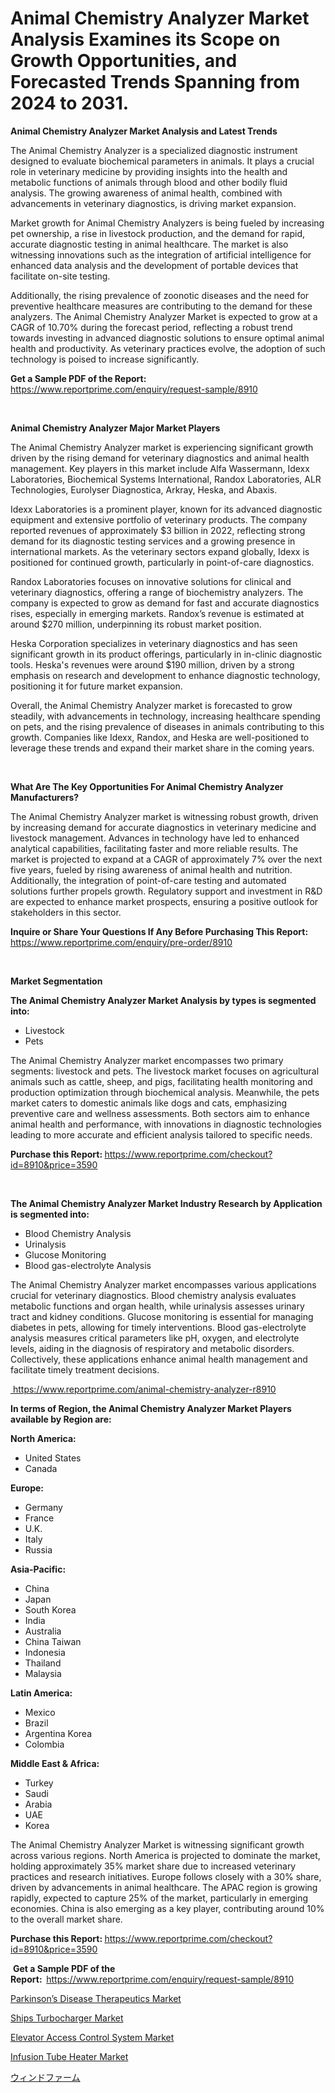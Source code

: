 <p><h1>Animal Chemistry Analyzer Market Analysis Examines its Scope on Growth Opportunities, and Forecasted Trends Spanning from 2024 to 2031.</h1></p><p><strong>Animal Chemistry Analyzer Market Analysis and Latest Trends</strong></p>
<p><p>The Animal Chemistry Analyzer is a specialized diagnostic instrument designed to evaluate biochemical parameters in animals. It plays a crucial role in veterinary medicine by providing insights into the health and metabolic functions of animals through blood and other bodily fluid analysis. The growing awareness of animal health, combined with advancements in veterinary diagnostics, is driving market expansion.</p><p>Market growth for Animal Chemistry Analyzers is being fueled by increasing pet ownership, a rise in livestock production, and the demand for rapid, accurate diagnostic testing in animal healthcare. The market is also witnessing innovations such as the integration of artificial intelligence for enhanced data analysis and the development of portable devices that facilitate on-site testing.</p><p>Additionally, the rising prevalence of zoonotic diseases and the need for preventive healthcare measures are contributing to the demand for these analyzers. The Animal Chemistry Analyzer Market is expected to grow at a CAGR of 10.70% during the forecast period, reflecting a robust trend towards investing in advanced diagnostic solutions to ensure optimal animal health and productivity. As veterinary practices evolve, the adoption of such technology is poised to increase significantly.</p></p>
<p><strong>Get a Sample PDF of the Report:&nbsp;</strong> <a href="https://www.reportprime.com/enquiry/request-sample/8910">https://www.reportprime.com/enquiry/request-sample/8910</a></p>
<p>&nbsp;</p>
<p><strong>Animal Chemistry Analyzer Major Market Players</strong></p>
<p><p>The Animal Chemistry Analyzer market is experiencing significant growth driven by the rising demand for veterinary diagnostics and animal health management. Key players in this market include Alfa Wassermann, Idexx Laboratories, Biochemical Systems International, Randox Laboratories, ALR Technologies, Eurolyser Diagnostica, Arkray, Heska, and Abaxis.</p><p>Idexx Laboratories is a prominent player, known for its advanced diagnostic equipment and extensive portfolio of veterinary products. The company reported revenues of approximately $3 billion in 2022, reflecting strong demand for its diagnostic testing services and a growing presence in international markets. As the veterinary sectors expand globally, Idexx is positioned for continued growth, particularly in point-of-care diagnostics.</p><p>Randox Laboratories focuses on innovative solutions for clinical and veterinary diagnostics, offering a range of biochemistry analyzers. The company is expected to grow as demand for fast and accurate diagnostics rises, especially in emerging markets. Randox’s revenue is estimated at around $270 million, underpinning its robust market position.</p><p>Heska Corporation specializes in veterinary diagnostics and has seen significant growth in its product offerings, particularly in in-clinic diagnostic tools. Heska's revenues were around $190 million, driven by a strong emphasis on research and development to enhance diagnostic technology, positioning it for future market expansion.</p><p>Overall, the Animal Chemistry Analyzer market is forecasted to grow steadily, with advancements in technology, increasing healthcare spending on pets, and the rising prevalence of diseases in animals contributing to this growth. Companies like Idexx, Randox, and Heska are well-positioned to leverage these trends and expand their market share in the coming years.</p></p>
<p>&nbsp;</p>
<p><strong>What Are The Key Opportunities For Animal Chemistry Analyzer Manufacturers?</strong></p>
<p><p>The Animal Chemistry Analyzer market is witnessing robust growth, driven by increasing demand for accurate diagnostics in veterinary medicine and livestock management. Advances in technology have led to enhanced analytical capabilities, facilitating faster and more reliable results. The market is projected to expand at a CAGR of approximately 7% over the next five years, fueled by rising awareness of animal health and nutrition. Additionally, the integration of point-of-care testing and automated solutions further propels growth. Regulatory support and investment in R&D are expected to enhance market prospects, ensuring a positive outlook for stakeholders in this sector.</p></p>
<p><strong>Inquire or Share Your Questions If Any Before Purchasing This Report:</strong> <a href="https://www.reportprime.com/enquiry/pre-order/8910">https://www.reportprime.com/enquiry/pre-order/8910</a></p>
<p>&nbsp;</p>
<p><strong>Market Segmentation</strong></p>
<p><strong>The Animal Chemistry Analyzer Market Analysis by types is segmented into:</strong></p>
<p><ul><li>Livestock</li><li>Pets</li></ul></p>
<p><p>The Animal Chemistry Analyzer market encompasses two primary segments: livestock and pets. The livestock market focuses on agricultural animals such as cattle, sheep, and pigs, facilitating health monitoring and production optimization through biochemical analysis. Meanwhile, the pets market caters to domestic animals like dogs and cats, emphasizing preventive care and wellness assessments. Both sectors aim to enhance animal health and performance, with innovations in diagnostic technologies leading to more accurate and efficient analysis tailored to specific needs.</p></p>
<p><strong>Purchase this Report:&nbsp;</strong><a href="https://www.reportprime.com/checkout?id=8910&price=3590">https://www.reportprime.com/checkout?id=8910&price=3590</a></p>
<p>&nbsp;</p>
<p><strong>The Animal Chemistry Analyzer Market Industry Research by Application is segmented into:</strong></p>
<p><ul><li>Blood Chemistry Analysis</li><li>Urinalysis</li><li>Glucose Monitoring</li><li>Blood gas-electrolyte Analysis</li></ul></p>
<p><p>The Animal Chemistry Analyzer market encompasses various applications crucial for veterinary diagnostics. Blood chemistry analysis evaluates metabolic functions and organ health, while urinalysis assesses urinary tract and kidney conditions. Glucose monitoring is essential for managing diabetes in pets, allowing for timely interventions. Blood gas-electrolyte analysis measures critical parameters like pH, oxygen, and electrolyte levels, aiding in the diagnosis of respiratory and metabolic disorders. Collectively, these applications enhance animal health management and facilitate timely treatment decisions.</p></p>
<p><a href="https://www.reportprime.com/animal-chemistry-analyzer-r8910">&nbsp;https://www.reportprime.com/animal-chemistry-analyzer-r8910</a></p>
<p><strong>In terms of Region, the Animal Chemistry Analyzer Market Players available by Region are:</strong></p>
<p>
    <p> <strong> North America: </strong>
        <ul>
            <li>United States</li>
            <li>Canada</li>
        </ul>
        </p> 
    <p> <strong> Europe: </strong>
        <ul>
            <li>Germany</li>
            <li>France</li>
            <li>U.K.</li>
            <li>Italy</li>
            <li>Russia</li>
        </ul>
        </p> 
    <p> <strong> Asia-Pacific: </strong>
        <ul>
            <li>China</li>
            <li>Japan</li>
            <li>South Korea</li>
            <li>India</li>
            <li>Australia</li>
            <li>China Taiwan</li>
            <li>Indonesia</li>
            <li>Thailand</li>
            <li>Malaysia</li>
        </ul>
        </p> 
    <p> <strong> Latin America: </strong>
        <ul>
            <li>Mexico</li>
            <li>Brazil</li>
            <li>Argentina Korea</li>
            <li>Colombia</li>
        </ul>
        </p> 
    <p> <strong> Middle East & Africa: </strong>
        <ul>
            <li>Turkey</li>
            <li>Saudi</li>
            <li>Arabia</li>
            <li>UAE</li>
            <li>Korea</li>
        </ul>
    </p>
    </p>
<p><p>The Animal Chemistry Analyzer Market is witnessing significant growth across various regions. North America is projected to dominate the market, holding approximately 35% market share due to increased veterinary practices and research initiatives. Europe follows closely with a 30% share, driven by advancements in animal healthcare. The APAC region is growing rapidly, expected to capture 25% of the market, particularly in emerging economies. China is also emerging as a key player, contributing around 10% to the overall market share.</p></p>
<p><strong>Purchase this Report: </strong><a href="https://www.reportprime.com/checkout?id=8910&price=3590">https://www.reportprime.com/checkout?id=8910&price=3590</a></p>
<p>&nbsp;<strong>Get a Sample PDF of the Report:&nbsp;&nbsp;</strong><a href="https://www.reportprime.com/enquiry/request-sample/8910">https://www.reportprime.com/enquiry/request-sample/8910</a></p>
<p><strong></strong></p>
<p><p><a href="https://issuu.com/reportprime-2/docs/parkinsons-disease-therapeutics-mar_f9ce93c5c21f4f">Parkinson’s Disease Therapeutics Market</a></p><p><a href="https://medium.com/@cearranry14/the-ships-turbocharger-market-report-analyzes-important-operational-and-performance-data-so-one-1c40934a4d21">Ships Turbocharger Market</a></p><p><a href="https://www.linkedin.com/pulse/elevator-access-control-system-market-segmentation-geographical-aq79e?trackingId=LmdQFogTQAyODK7RcRfg3g%3D%3D">Elevator Access Control System Market</a></p><p><a href="https://github.com/MelgarBasny/Market-Research-Report-List-1/blob/main/infusion-tube-heater-market.md">Infusion Tube Heater Market</a></p><p><a href="https://medium.com/@camron674/2024%E5%B9%B4%E3%81%8B%E3%82%892031%E5%B9%B4%E3%81%BE%E3%81%A7%E3%81%AE%E6%9C%9F%E9%96%93%E3%81%AB%E4%BA%88%E6%B8%AC%E3%81%95%E3%82%8C%E3%81%9F-%E5%9C%B0%E5%9F%9F%E5%88%A5%E8%A6%8B%E9%80%9A%E3%81%97%E3%81%AB%E3%82%88%E3%82%8B%E3%82%B0%E3%83%AD%E3%83%BC%E3%83%90%E3%83%AB%E9%A2%A8%E5%8A%9B%E7%99%BA%E9%9B%BB%E6%89%80%E5%B8%82%E5%A0%B4%E3%81%AE%E8%A6%8F%E6%A8%A1%E3%81%A8%E5%B8%82%E5%A0%B4%E5%8B%95%E5%90%91%E5%88%86%E6%9E%90-competitive-strategies-6c44c241a1b1">ウィンドファーム</a></p></p>